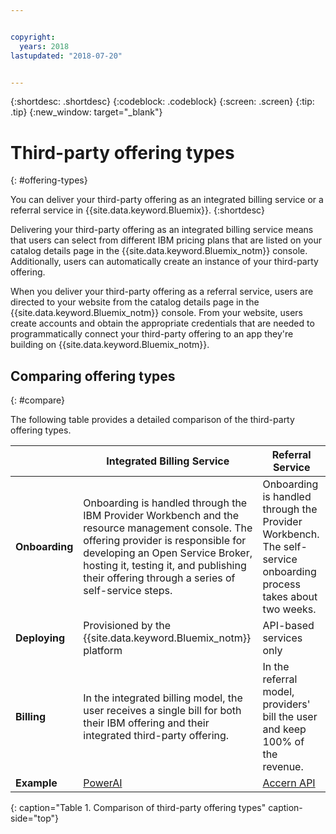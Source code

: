 ```yaml
---


copyright:
  years: 2018
lastupdated: "2018-07-20"


---
```


{:shortdesc: .shortdesc}
{:codeblock: .codeblock}
{:screen: .screen}
{:tip: .tip}
{:new_window: target="_blank"}

# Third-party offering types
{: #offering-types}

You can deliver your third-party offering as an integrated billing service or a referral service in {{site.data.keyword.Bluemix}}.
{:shortdesc}

Delivering your third-party offering as an integrated billing service means that users can select from different IBM pricing plans that are listed on your catalog details page in the {{site.data.keyword.Bluemix_notm}} console. Additionally, users can automatically create an instance of your third-party offering.

When you deliver your third-party offering as a referral service, users are directed to your website from the catalog details page in the {{site.data.keyword.Bluemix_notm}} console. From your website, users create accounts and obtain the appropriate credentials that are needed to programmatically connect your third-party offering to an app they're building on {{site.data.keyword.Bluemix_notm}}.

## Comparing offering types
{: #compare}

The following table provides a detailed comparison of the third-party offering types.

|  | Integrated Billing Service  | Referral Service |
|---|---|---|
| **Onboarding** | Onboarding is handled through the IBM Provider Workbench and the resource management console. The offering provider is responsible for developing an Open Service Broker, hosting it, testing it, and publishing their offering through a series of self-service steps. | Onboarding is handled through the Provider Workbench. The self-service onboarding process takes about two weeks. |
| **Deploying** | Provisioned by the {{site.data.keyword.Bluemix_notm}} platform | API-based services only |
| **Billing**  |  In the integrated billing model, the user receives a single bill for both their IBM offering and their integrated third-party offering. | In the referral model, providers' bill the user and keep 100% of the revenue.  |
| **Example** | [PowerAI](https://console.bluemix.net/catalog/services/powerai) | [Accern API](https://console.bluemix.net/catalog/services/accern-api) |
{: caption="Table 1. Comparison of third-party offering types" caption-side="top"}

